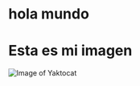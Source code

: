 # hola mundo
# Esta es mi imagen
![Image of Yaktocat](https://octodex.github.com/images/yaktocat.png)
